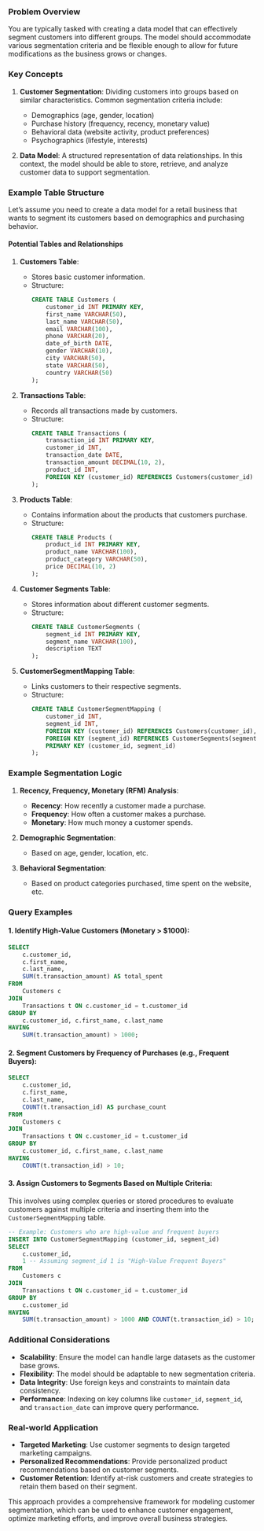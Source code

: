### Problem Overview

You are typically tasked with creating a data model that can effectively segment customers into different groups. The model should accommodate various segmentation criteria and be flexible enough to allow for future modifications as the business grows or changes.

### Key Concepts

1. **Customer Segmentation**: Dividing customers into groups based on similar characteristics. Common segmentation criteria include:
   - Demographics (age, gender, location)
   - Purchase history (frequency, recency, monetary value)
   - Behavioral data (website activity, product preferences)
   - Psychographics (lifestyle, interests)

2. **Data Model**: A structured representation of data relationships. In this context, the model should be able to store, retrieve, and analyze customer data to support segmentation.

### Example Table Structure

Let’s assume you need to create a data model for a retail business that wants to segment its customers based on demographics and purchasing behavior.

#### Potential Tables and Relationships

1. **Customers Table**:
    - Stores basic customer information.
    - Structure:
      ```sql
      CREATE TABLE Customers (
          customer_id INT PRIMARY KEY,
          first_name VARCHAR(50),
          last_name VARCHAR(50),
          email VARCHAR(100),
          phone VARCHAR(20),
          date_of_birth DATE,
          gender VARCHAR(10),
          city VARCHAR(50),
          state VARCHAR(50),
          country VARCHAR(50)
      );
      ```

2. **Transactions Table**:
    - Records all transactions made by customers.
    - Structure:
      ```sql
      CREATE TABLE Transactions (
          transaction_id INT PRIMARY KEY,
          customer_id INT,
          transaction_date DATE,
          transaction_amount DECIMAL(10, 2),
          product_id INT,
          FOREIGN KEY (customer_id) REFERENCES Customers(customer_id)
      );
      ```

3. **Products Table**:
    - Contains information about the products that customers purchase.
    - Structure:
      ```sql
      CREATE TABLE Products (
          product_id INT PRIMARY KEY,
          product_name VARCHAR(100),
          product_category VARCHAR(50),
          price DECIMAL(10, 2)
      );
      ```

4. **Customer Segments Table**:
    - Stores information about different customer segments.
    - Structure:
      ```sql
      CREATE TABLE CustomerSegments (
          segment_id INT PRIMARY KEY,
          segment_name VARCHAR(100),
          description TEXT
      );
      ```

5. **CustomerSegmentMapping Table**:
    - Links customers to their respective segments.
    - Structure:
      ```sql
      CREATE TABLE CustomerSegmentMapping (
          customer_id INT,
          segment_id INT,
          FOREIGN KEY (customer_id) REFERENCES Customers(customer_id),
          FOREIGN KEY (segment_id) REFERENCES CustomerSegments(segment_id),
          PRIMARY KEY (customer_id, segment_id)
      );
      ```

### Example Segmentation Logic

1. **Recency, Frequency, Monetary (RFM) Analysis**:
    - **Recency**: How recently a customer made a purchase.
    - **Frequency**: How often a customer makes a purchase.
    - **Monetary**: How much money a customer spends.

2. **Demographic Segmentation**:
    - Based on age, gender, location, etc.

3. **Behavioral Segmentation**:
    - Based on product categories purchased, time spent on the website, etc.

### Query Examples

#### 1. **Identify High-Value Customers (Monetary > $1000)**:

```sql
SELECT 
    c.customer_id, 
    c.first_name, 
    c.last_name, 
    SUM(t.transaction_amount) AS total_spent
FROM 
    Customers c
JOIN 
    Transactions t ON c.customer_id = t.customer_id
GROUP BY 
    c.customer_id, c.first_name, c.last_name
HAVING 
    SUM(t.transaction_amount) > 1000;
```

#### 2. **Segment Customers by Frequency of Purchases (e.g., Frequent Buyers)**:

```sql
SELECT 
    c.customer_id, 
    c.first_name, 
    c.last_name, 
    COUNT(t.transaction_id) AS purchase_count
FROM 
    Customers c
JOIN 
    Transactions t ON c.customer_id = t.customer_id
GROUP BY 
    c.customer_id, c.first_name, c.last_name
HAVING 
    COUNT(t.transaction_id) > 10;
```

#### 3. **Assign Customers to Segments Based on Multiple Criteria**:

This involves using complex queries or stored procedures to evaluate customers against multiple criteria and inserting them into the `CustomerSegmentMapping` table.

```sql
-- Example: Customers who are high-value and frequent buyers
INSERT INTO CustomerSegmentMapping (customer_id, segment_id)
SELECT 
    c.customer_id, 
    1 -- Assuming segment_id 1 is "High-Value Frequent Buyers"
FROM 
    Customers c
JOIN 
    Transactions t ON c.customer_id = t.customer_id
GROUP BY 
    c.customer_id
HAVING 
    SUM(t.transaction_amount) > 1000 AND COUNT(t.transaction_id) > 10;
```

### Additional Considerations

- **Scalability**: Ensure the model can handle large datasets as the customer base grows.
- **Flexibility**: The model should be adaptable to new segmentation criteria.
- **Data Integrity**: Use foreign keys and constraints to maintain data consistency.
- **Performance**: Indexing on key columns like `customer_id`, `segment_id`, and `transaction_date` can improve query performance.

### Real-world Application

- **Targeted Marketing**: Use customer segments to design targeted marketing campaigns.
- **Personalized Recommendations**: Provide personalized product recommendations based on customer segments.
- **Customer Retention**: Identify at-risk customers and create strategies to retain them based on their segment.

This approach provides a comprehensive framework for modeling customer segmentation, which can be used to enhance customer engagement, optimize marketing efforts, and improve overall business strategies.
